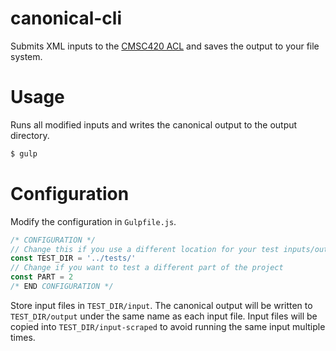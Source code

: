# canonical-cli
Submits XML inputs to the [CMSC420 ACL](https://cmsc420.cs.umd.edu/meeshquest/part2/input/) and saves the output to your file system.

# Usage

Runs all modified inputs and writes the canonical output to the output directory.
```bash
$ gulp
```

# Configuration

Modify the configuration in `Gulpfile.js`.
```javascript
/* CONFIGURATION */
// Change this if you use a different location for your test inputs/outputs
const TEST_DIR = '../tests/'
// Change if you want to test a different part of the project
const PART = 2
/* END CONFIGURATION */
```

Store input files in `TEST_DIR/input`. The canonical output will be written to `TEST_DIR/output` under the same name as each input file. Input files will be copied into `TEST_DIR/input-scraped` to avoid running the same input multiple times.
